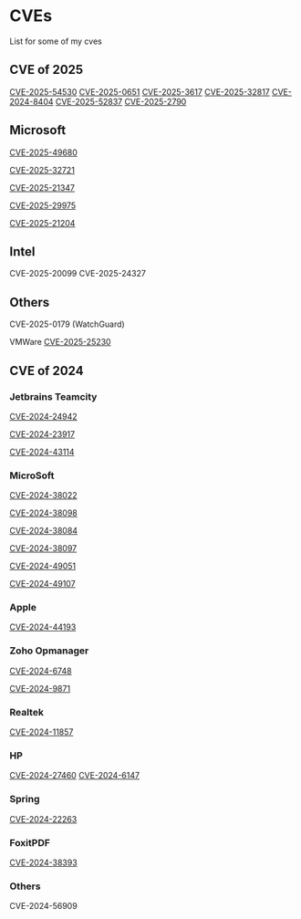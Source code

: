 # CVEs
List for some of my cves

## CVE of 2025
[CVE-2025-54530](https://www.jetbrains.com/privacy-security/issues-fixed/)
[CVE-2025-0651](https://github.com/advisories/GHSA-9g4q-mq35-ffg3)
[CVE-2025-3617](https://www.rockwellautomation.com/en-us/trust-center/security-advisories/advisory.SD1727.html)
[CVE-2025-32817](https://psirt.global.sonicwall.com/vuln-detail/SNWLID-2025-0007)
[CVE-2024-8404](https://www.papercut.com/kb/Main/security-bulletin-may-2025/)
[CVE-2025-52837](https://helpcenter.trendmicro.com/en-us/article/TMKA-12946)
[CVE-2025-2790](https://www.zerodayinitiative.com/advisories/ZDI-25-590/)

## Microsoft
[CVE-2025-49680](https://msrc.microsoft.com/update-guide/vulnerability/CVE-2025-49680)

[CVE-2025-32721](https://msrc.microsoft.com/update-guide/vulnerability/CVE-2025-32721)

[CVE-2025-21347](https://msrc.microsoft.com/update-guide/en-US/vulnerability/CVE-2025-21347)

[CVE-2025-29975](https://msrc.microsoft.com/update-guide/en-US/vulnerability/CVE-2025-29975)

[CVE-2025-21204](https://msrc.microsoft.com/update-guide/vulnerability/CVE-2025-21204)
## Intel 

CVE-2025-20099
CVE-2025-24327

## Others
CVE-2025-0179 (WatchGuard)

VMWare
[CVE-2025-25230](https://www.omnissa.com/omsa-2025-0001/)

## CVE of 2024

### Jetbrains Teamcity
[CVE-2024-24942](https://www.jetbrains.com/privacy-security/issues-fixed/)

[CVE-2024-23917](https://www.jetbrains.com/privacy-security/issues-fixed/)

[CVE-2024-43114](https://www.jetbrains.com/privacy-security/issues-fixed/)

### MicroSoft 
[CVE-2024-38022](https://msrc.microsoft.com/update-guide/vulnerability/CVE-2024-38022)

[CVE-2024-38098](https://msrc.microsoft.com/update-guide/vulnerability/CVE-2024-38098)

[CVE-2024-38084](https://msrc.microsoft.com/update-guide/vulnerability/CVE-2024-38084)

[CVE-2024-38097](https://msrc.microsoft.com/update-guide/vulnerability/CVE-2024-38097)

[CVE-2024-49051](https://msrc.microsoft.com/update-guide/vulnerability/CVE-2024-49051)

[CVE-2024-49107](https://msrc.microsoft.com/update-guide/vulnerability/CVE-2024-49107)

### Apple
[CVE-2024-44193](https://support.apple.com/en-us/121328)

### Zoho Opmanager
[CVE-2024-6748](https://www.manageengine.com/itom/advisory/cve-2024-6748.html)

[CVE-2024-9871](https://www.manageengine.com/itom/advisory/cve-2024-9871.html)

### Realtek
[CVE-2024-11857](https://github.com/advisories/GHSA-vh52-rw4g-55j6)

### HP
[CVE-2024-27460](https://support.hp.com/us-en/document/ish_9869257-9869285-16/hpsbpy03895)
[CVE-2024-6147](https://support.hp.com/us-en/document/ish_9869257-9869285-16/hpsbpy03895)

### Spring
[CVE-2024-22263](https://spring.io/security/cve-2024-22263)

### FoxitPDF
[CVE-2024-38393](https://www.foxit.com/support/security-bulletins.html)

### Others

CVE-2024-56909
